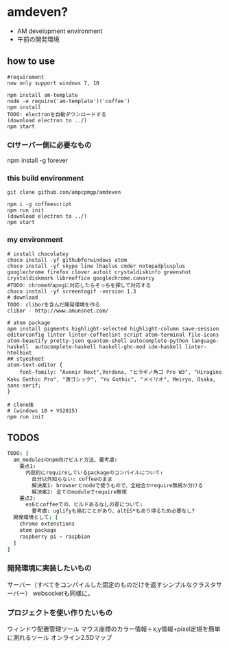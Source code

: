 # amdeven?
* AM development environment
* 午前の開発環境

## how to use
```
#requirement
now only support windows 7, 10

npm install am-template
node -e require('am-template')('coffee')
npm install
TODO: electronを自動ダウンロードする
(download electron to ../)
npm start
```

### CIサーバー側に必要なもの
npm install -g forever

### this build environment
```
git clone github.com/ampcpmgp/amdeven

npm i -g coffeescript
npm run init
(download electron to ../)
npm start
```

### my environment

```
# install chocolatey
choco install -yf githubforwindows atom
choco install -yf skype line lhaplus cmder notepadplusplus googlechrome firefox clover autoit crystaldiskinfo greenshot crystaldiskmark libreoffice googlechrome.canarcy
#TODO: chromeがapngに対応したらそっちを探して対応する
choco install -yf screentogif -version 1.3
# download
TODO: cliborを含んだ開発環境を作る
clibor - http://www.amunsnet.com/

# atom package
apm install pigments highlight-selected highlight-column save-session editorconfig linter linter-coffeelint script atom-terminal file-icons atom-beautify pretty-json quantum-shell autocomplete-python language-haskell  autocomplete-haskell haskell-ghc-mod ide-haskell linter-htmlhint
## styesheet
atom-text-editor {
    font-family: "Avenir Next",Verdana, "ヒラギノ角ゴ Pro W3", "Hiragino Kaku Gothic Pro", "游ゴシック", "Yu Gothic", "メイリオ", Meiryo, Osaka, sans-serif;
}

# clone後
# (windows 10 + VS2015)
npm run init
```

## TODOS
```coffee
TODO: [
  am_modulesのnpm向けビルド方法、要考慮:
    要点1:
      内部的にrequireしているpackageのコンパイルについて:
        自分以外知らない: coffeeのまま
        解決案1: browserとnodeで使うもので、全結合かrequire無視か分ける
        解決案2: 全てのmoduleでrequire無視
    要点2:
      es6とcoffeeでの、ビルドあるなしの差について:
        要考慮: uglifyも絡むことがあり、altES*もあり得るため必要なし?
  開発環境として: [
    chrome extenstions
    atom package
    raspberry pi - raspbian
  ]
]
```

### 開発環境に実装したいもの
サーバー（すべてをコンパイルした固定のものだけを返すシンプルなクラスタサーバー）
websocketも同様に。

### プロジェクトを使い作りたいもの
ウィンドウ配置管理ツール
マウス座標のカラー情報＋x,y情報+pixel定規を簡単に測れるツール
オンライン2.5Dマップ

